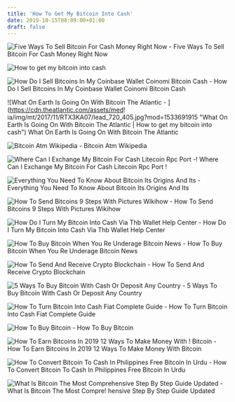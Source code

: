 ```yaml
---
title: 'How To Get My Bitcoin Into Cash'
date: 2019-10-15T08:09:00+01:00
draft: false
---
```


![Five Ways To Sell Bitcoin For Cash Money Right Now - ](https://bestbitcoinexchange.com/wp-content/uploads/2017/09/btc-icons-cash-hand.jpg "Five Ways To Sell Bitcoin For Cash Money Right Now | How to get my bitcoin into cash") Five Ways To Sell Bitcoin For Cash Money Right Now

![How to get my bitcoin into cash](https://i.redd.it/cmvzgu9awjd01.jpg "How to get my bitcoin into cash") 

![How Do I Sell Bitcoins In My Coinbase Wallet Coinomi Bitcoin Cash - ](https://queenwiki.com/wp-content/uploads/2017/07/bch-supporters-910x1024.png "How Do I Sell Bitcoins In My Coinbase Wallet Coinomi Bitcoin Cash | How to get my bitcoin into cash") How Do I Sell Bitcoins In My Coinbase Wallet Coinomi Bitcoin Cash

![What On Earth Is Going On With Bitcoin The Atlantic - ](https://cdn.theatlantic.com/assets/med!   ia/img/mt/2017/11/RTX3KA07/lead_720_405.jpg?mod=1533691915 "What On Earth Is Going On With Bitcoin The Atlantic | How to get my bitcoin into cash") What On Earth Is Going On With Bitcoin The Atlantic

![Bitcoin Atm Wikipedia - ](https://upload.wikimedia.org/wikipedia/commons/thumb/c/c0/CoinFlip%C2%AE_Cryptocurrency_ATM_in_Peoria%2C_Illinois.jpg/220px-CoinFlip%C2%AE_Cryptocurrency_ATM_in_Peoria%2C_Illinois.jpg "Bitcoin Atm Wikipedia | How to get my bitcoin into cash") Bitcoin Atm Wikipedia

![Where Can I Exchange My Bitcoin For Cash Litecoin Rpc Port - ](https://steemitimages.com/DQmZL3m5nd2bhfBMqyL8bjvgpQ6TgXV5urdJA3GFphfdi9P/wallets-classes.png "Where Can I Exchange My Bitcoin For Cash Litecoin Rpc Port | How to get my bitcoin into cash")! Where Can I Exchange My Bitcoin For Cash Litecoin Rpc Port !

![Everything You Need To Know About Bitcoin Its Origins And Its - ](https://amp.businessinsider.com/images/5a1f14c83dbef4b5748b88c7-750-375.jpg "Everything You Need To Know About Bitcoin Its Origins And Its | How to get my bitcoin into cash") Everything You Need To Know About Bitcoin Its Origins And Its

![How To Send Bitcoins 9 Steps With Pictures Wikihow - ](https://www.wikihow.com/images/1/11/Send-Bitcoins-Step-9-Version-3.jpg "How To Send Bitcoins 9 Steps With Pictures Wikihow | How to get my bitcoin into cash") How To Send Bitcoins 9 Steps With Pictures Wikihow

![How Do I Turn My Bitcoin Into Cash Via Thb Wallet Help Center - ](https://support.coins.co.th/hc/article_attachments/360002025263/mceclip0.png "How Do I Turn My Bitcoin Into Cash Via Thb Wallet H!   elp Center | How to get my bitcoin into cash") How Do I Turn My Bitcoin Into Cash Via Thb Wallet Help Center

![How To Buy Bitcoin When You Re Underage Bitcoin News - ](https://news.bitcoin.com/wp-content/uploads/2017/11/buying-bitcoin-when-underage-1520x1024.jpg "How To Buy Bitcoin When You Re Underage Bitcoin News | How to get my bitcoin into cash") How To Buy Bitcoin When You Re Underage Bitcoin News

![How To Send And Receive Crypto Blockchain - ](https://www.blockchain.com/static/img/learning-portal/wallet-faq/checkbalance.png "How To Send And Receive Crypto Blockchain | How to get my bitcoin into cash") How To Send And Receive Crypto Blockchain

![5 Ways To Buy Bitcoin With Cash Or Deposit Any Country - ](https://www.buybitcoinworldwide.com/img/bitquick/4.png "5 Ways To Buy Bitcoin With Cash Or Deposit Any Country | How to!    get my bitcoin into cash") 5 Ways To Buy Bitcoin With Cash Or Deposit Any Country

![How To Turn Bitcoin Into Cash Fiat Complete Guide - ](https://www.bytesin.com/wp-content/uploads/2018/12/How-to-turn-Bitcoin-into-cash.jpg "How To Turn Bitcoin Into Cash Fiat Complete Guide | How to get my bitcoin into cash") How To Turn Bitcoin Into Cash Fiat Complete Guide

![How To Buy Bitcoin - ](https://www.investopedia.com/thmb/9D88rhl5UJrkIlVEKpPKvKk7ZYo=/1104x750/filters:no_upscale():max_bytes(150000):strip_icc()/coinbase_wallet-5bfd713bc9e77c0051baabf7 "How To Buy Bitcoin | How to get my bitcoin into cash") How To Buy Bitcoin

![How To Earn Bitcoins In 2019 12 Ways To Make Money With !   Bitcoin - ](https://99bitcoins.com/wp-content/uploads/2018/04/Screen-Shot-2018-04-29-at-12.32.45.png "How To Earn Bitcoins In 2019 12 Ways To Make Money With Bitcoin | How to get my bitcoin into cash") How To Earn Bitcoins In 2019 12 Ways To Make Money With Bitcoin

![How To Convert Bitcoin To Cash In Philippines Free Bitcoin In Urdu - ](https://upcrypto.org/wp-content/uploads/2019/04/lazur-pro-new-free-bitcoin-usd-cloud-mining-site-earn-daily-10-live-proof-2019.jpg "How To Convert Bitcoin To Cash In Philippines Free Bitcoin In Urdu | How to get my bitcoin into cash") How To Convert Bitcoin To Cash In Philippines Free Bitcoin In Urdu

![What Is Bitcoin The Most Comprehensive Step By Step Guide Updated - ](https://blockgeeks.com/wp-content/uploads/2016/12/infographicsNew-01.png "What Is Bitcoin The Most Comprehensive Step By Step Guide Updated | How to get my bitcoin into cash") What Is Bitcoin The Most Compre! hensive Step By Step Guide Updated
